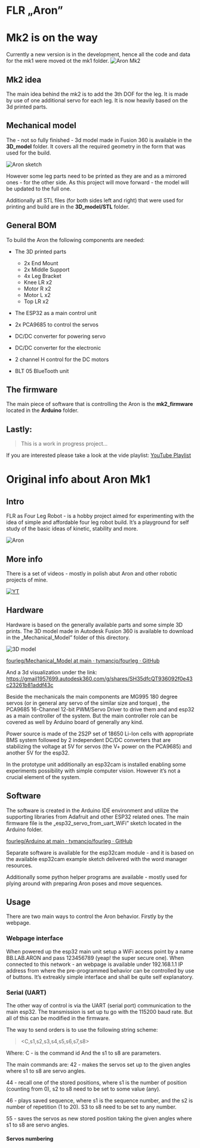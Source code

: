 # FLR „Aron”

# Mk2 is on the way
Currently a new version is in the development, hence all the code and data for the mk1 were moved ot the mk1 folder. ![Aron Mk2](doc/img/mk2_wheels.jpg)

## Mk2 idea
The main idea behind the mk2 is to add the 3th DOF for the leg. It is made by use of one additional servo for each leg. It is now heavily based on the 3d printed parts. 

## Mechanical model
The - not so fully finished - 3d model made in Fusion 360 is available in the **3D_model** folder. It covers all the required geometry in the form that was used for the build. 

![Aron sketch](doc/img/sideview.png)

However some leg parts need to be printed as they are and as a mirrored ones - for the other side. 
As this project will move forward - the model will be updated to the full one. 

Additionally all STL files (for both sides left and right) that were used for printing and build are in the **3D_model/STL** folder.


## General BOM 

To build the Aron the following components are needed:

- The 3D printed parts
    - 2x End Mount
    - 2x Middle Support
    - 4x Leg Bracket
    - Knee LR x2
    - Motor R x2
    - Motor L x2
    - Top LR x2

- The ESP32 as a main control unit
- 2x PCA9685 to control the servos
- DC/DC converter for powering servo
- DC/DC converter for the electronic
- 2 channel H control for the DC motors
- BLT 05 BlueTooth unit 

## The firmware
The main piece of software that is controlling the Aron is the **mk2_firmware** located in the **Arduino** folder. 

## Lastly:
> This is a work in progress project...

If you are interested please take a look at the vide playlist:
[YouTube Playlist](https://www.youtube.com/watch?v=CJRxDc_nvHY&list=PL9g9iwA2sCQyebAMLQ3WOS7w4_cqAUxdq)



#
#


# Original info about Aron Mk1
## Intro
FLR as Four Leg Robot - is a hobby project aimed for experimenting with the idea of simple and affordable four leg robot build. It’s a playground for self study of the basic ideas of kinetic, stability and more.

![Aron](doc/img/Aron_01.png)

## More info
There is a set of videos - mostly in polish abut Aron and other robotic projects of mine. 

[![YT](doc/img/YTPL.png)](https://www.youtube.com/watch?v=iG_khF_uAIs&list=PL9g9iwA2sCQyebAMLQ3WOS7w4_cqAUxdq)


## Hardware
Hardware is based on the generally available parts and some simple 3D prints. The 3D model made in Autodesk Fusion 360 is available to download in the „Mechanical_Model” folder of this directory.

![3D model](doc/img/3dmodel.png)

[fourleg/Mechanical_Model at main · tymancjo/fourleg · GitHub](https://github.com/tymancjo/fourleg/tree/main/Mechanical_Model)


And a 3d visualization under the link:
https://gmail1957699.autodesk360.com/g/shares/SH35dfcQT936092f0e43c23261b81addf43c

Beside the mechanicals the main components are MG995 180 degree servos (or in general any servo of the similar size and torque) , the PCA9685 16-Channel 12-bit PWM/Servo Driver to drive them and and esp32 as a main controller of the system. But the main controller role can be covered as well by Arduino board of generally any kind. 

Power source is made of the 2S2P set of 18650 Li-Ion cells with appropriate BMS system followed by 2 independent DC/DC converters that are stabilizing the voltage at 5V for servos (the V+ power on the PCA9685) and another 5V for the esp32. 

In the prototype unit additionally an esp32cam is installed enabling some experiments possibility with simple computer vision. However it’s not a crucial element of the system. 

## Software
The software is created in the Arduino IDE environment and utilize the supporting libraries from Adafruit and other ESP32 related ones. 
The main firmware file is the „esp32_servo_from_uart_WiFi” sketch located in the Arduino folder. 

[fourleg/Arduino at main · tymancjo/fourleg · GitHub](https://github.com/tymancjo/fourleg/tree/main/Arduino)

Separate software is available for the esp32cam module - and it is based on the available esp32cam example sketch delivered with the word manager resources. 

Additionally some python helper programs are available - mostly used for plying around with preparing Aron poses and move sequences. 

## Usage
There are two main ways to control the Aron behavior. 
Firstly by the webpage.

### Webpage interface
When powered up the esp32 main unit setup a WiFi access point by a name BB.LAB.ARON and pass 123456789 (yeap! the super secure one). When connected to this network - an webpage is available under 192.168.1.1 IP address from where the pre-programmed behavior can be controlled by use of buttons. 
It’s extreakly simple interface and shall be quite self explanatory. 

### Serial (UART)
The other way of control is via the UART (serial port) communication to the main esp32. The transmission is set up tu go with the 115200 baud rate. But all of this can be modified in the firmware. 

The way to send orders is to use the following string scheme:
> <C,s1,s2,s3,s4,s5,s6,s7,s8>   

Where: 
C - is the command id
And the s1 to s8 are parameters. 

The main commands are:
42 - makes the servos set up to the given angles where s1 to s8 are servo angles. 

44 - recall one of the stored positions, where s1 is the number of position (counting from 0), s2 to s8 need to be set to some value (any). 

46 - plays saved sequence, where s1 is the sequence number, and the s2 is number of repetition (1 to 20). S3 to s8 need to be set to any number.

55 - saves the servos as new stored position taking  the given angles where s1 to s8 are servo angles. 

#### Servos numbering
